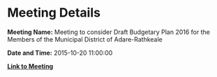 # Meeting Details

**Meeting Name:** Meeting to consider Draft Budgetary Plan 2016 for the Members of the Municipal District of Adare-Rathkeale

**Date and Time:** 2015-10-20 11:00:00

**[Link to Meeting](https://www.limerick.ie/council/whats-on/meeting-consider-draft-budgetary-plan-2016-members-municipal-district-adare)**
